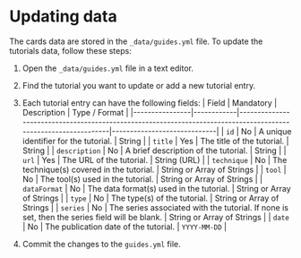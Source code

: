 # Updating data
The cards data are stored in the `_data/guides.yml` file. To update the tutorials data, follow these steps:
1. Open the `_data/guides.yml` file in a text editor.
2. Find the tutorial you want to update or add a new tutorial entry.
3. Each tutorial entry can have the following fields:
| Field         | Mandatory | Description                                                                                                    | Type / Format              |
|----------------|------------|----------------------------------------------------------------------------------------------------------------|-----------------------------|
| `id`           | No         | A unique identifier for the tutorial.                                                                         | String                     |
| `title`        | Yes        | The title of the tutorial.                                                                                    | String                     |
| `description`  | No         | A brief description of the tutorial.                                                                          | String                     |
| `url`          | Yes        | The URL of the tutorial.                                                                                      | String (URL)                |
| `technique`    | No         | The technique(s) covered in the tutorial.                                                                     | String or Array of Strings  |
| `tool`         | No         | The tool(s) used in the tutorial.                                                                             | String or Array of Strings  |
| `dataFormat`   | No         | The data format(s) used in the tutorial.                                                                      | String or Array of Strings  |
| `type`         | No         | The type(s) of the tutorial.                                                                                  | String or Array of Strings  |
| `series`       | No         | The series associated with the tutorial. If none is set, then the series field will be blank.                 | String or Array of Strings  |
| `date`         | No         | The publication date of the tutorial.                                                                         | `YYYY-MM-DD`                |


4. Commit the changes to the `guides.yml` file.